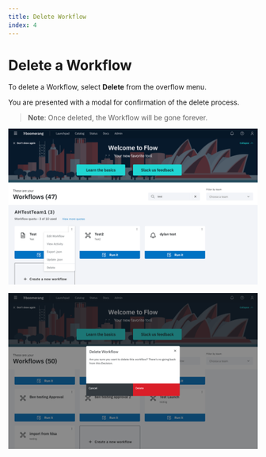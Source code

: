 ```yaml
---
title: Delete Workflow
index: 4
---
```

# Delete a Workflow

To delete a Workflow, select **Delete** from the overflow menu. 

You are presented with a modal for confirmation of the delete process. 

>**Note**: Once deleted, the Workflow will be gone forever.

![Workflows Page](./assets/workflow-tile-dropdown.png)


![Workflows Page](./assets/designer-delete.png)


